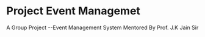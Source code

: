 # Project Event Managemet
A Group Project --Event Management System Mentored By Prof. J.K Jain Sir

